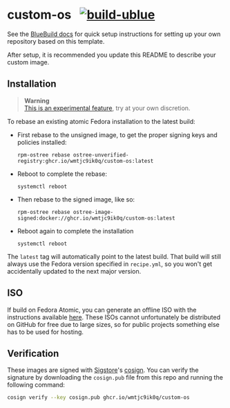 # custom-os &nbsp; [![build-ublue](https://github.com/wmtjc9ik0q/custom-os/actions/workflows/build.yml/badge.svg)](https://github.com/wmtjc9ik0q/custom-os/actions/workflows/build.yml)

See the [BlueBuild docs](https://blue-build.org/how-to/setup/) for quick setup instructions for setting up your own repository based on this template.

After setup, it is recommended you update this README to describe your custom image.

## Installation

> **Warning**  
> [This is an experimental feature](https://www.fedoraproject.org/wiki/Changes/OstreeNativeContainerStable), try at your own discretion.

To rebase an existing atomic Fedora installation to the latest build:

- First rebase to the unsigned image, to get the proper signing keys and policies installed:
  ```
  rpm-ostree rebase ostree-unverified-registry:ghcr.io/wmtjc9ik0q/custom-os:latest
  ```
- Reboot to complete the rebase:
  ```
  systemctl reboot
  ```
- Then rebase to the signed image, like so:
  ```
  rpm-ostree rebase ostree-image-signed:docker://ghcr.io/wmtjc9ik0q/custom-os:latest
  ```
- Reboot again to complete the installation
  ```
  systemctl reboot
  ```

The `latest` tag will automatically point to the latest build. That build will still always use the Fedora version specified in `recipe.yml`, so you won't get accidentally updated to the next major version.

## ISO

If build on Fedora Atomic, you can generate an offline ISO with the instructions available [here](https://blue-build.org/learn/universal-blue/#fresh-install-from-an-iso). These ISOs cannot unfortunately be distributed on GitHub for free due to large sizes, so for public projects something else has to be used for hosting.

## Verification

These images are signed with [Sigstore](https://www.sigstore.dev/)'s [cosign](https://github.com/sigstore/cosign). You can verify the signature by downloading the `cosign.pub` file from this repo and running the following command:

```bash
cosign verify --key cosign.pub ghcr.io/wmtjc9ik0q/custom-os
```
